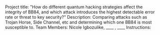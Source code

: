 Project title: "How do different quantum hacking strategies affect the integrity of BB84, and which attack introduces the highest detectable error rate or threat to key security?"
Description: Comparing attacks such as Trojan Horse, Side Channel, etc and determining which one BB84 is most susceptible to.
Team Members: Nicole Igbozulike, ____ , ____ 
Instructions:
